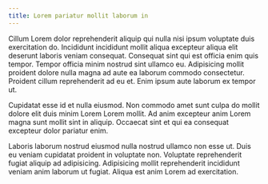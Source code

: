 ```yaml
---
title: Lorem pariatur mollit laborum in
---
```


Cillum Lorem dolor reprehenderit aliquip qui nulla nisi ipsum voluptate duis exercitation do. Incididunt incididunt mollit aliqua excepteur aliqua elit deserunt laboris veniam consequat. Consequat sint qui est officia enim quis tempor. Tempor officia minim nostrud sint ullamco eu. Adipisicing mollit proident dolore nulla magna ad aute ea laborum commodo consectetur. Proident cillum reprehenderit ad eu et. Enim ipsum aute laborum ex tempor ut.

Cupidatat esse id et nulla eiusmod. Non commodo amet sunt culpa do mollit dolore elit duis minim Lorem Lorem mollit. Ad anim excepteur anim Lorem magna sunt mollit sint in aliquip. Occaecat sint et qui ea consequat excepteur dolor pariatur enim.

Laboris laborum nostrud eiusmod nulla nostrud ullamco non esse ut. Duis eu veniam cupidatat proident in voluptate non. Voluptate reprehenderit fugiat aliquip ad adipisicing. Adipisicing mollit reprehenderit incididunt veniam anim laborum ut fugiat. Aliqua est anim Lorem ad exercitation.